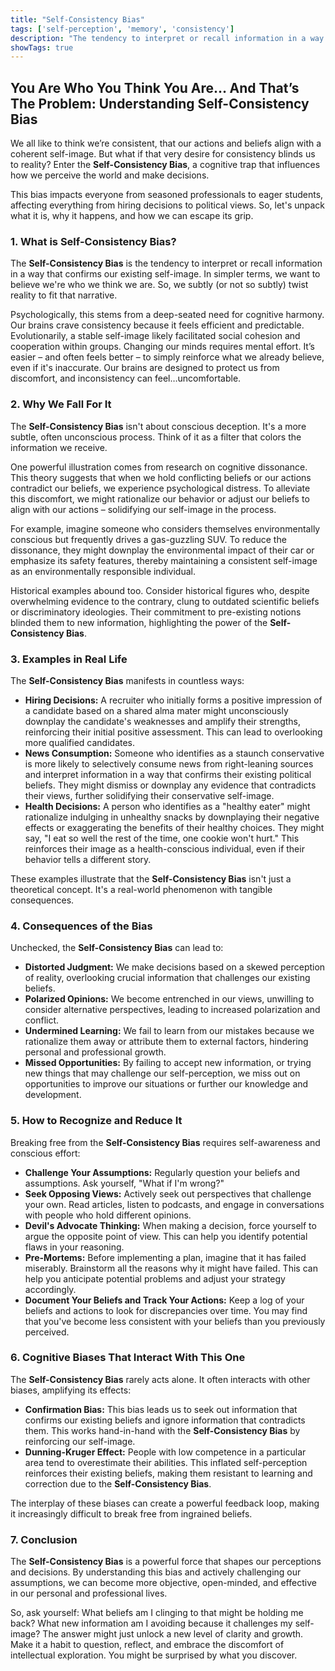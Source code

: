 ```yaml
---
title: "Self-Consistency Bias"
tags: ['self-perception', 'memory', 'consistency']
description: "The tendency to interpret or recall information in a way that confirms one's self-image."
showTags: true
---
```


## You Are Who You Think You Are… And That’s The Problem: Understanding Self-Consistency Bias

We all like to think we’re consistent, that our actions and beliefs align with a coherent self-image. But what if that very desire for consistency blinds us to reality? Enter the **Self-Consistency Bias**, a cognitive trap that influences how we perceive the world and make decisions.

This bias impacts everyone from seasoned professionals to eager students, affecting everything from hiring decisions to political views. So, let's unpack what it is, why it happens, and how we can escape its grip.

### 1. What is Self-Consistency Bias?

The **Self-Consistency Bias** is the tendency to interpret or recall information in a way that confirms our existing self-image. In simpler terms, we want to believe we're who we think we are. So, we subtly (or not so subtly) twist reality to fit that narrative.

Psychologically, this stems from a deep-seated need for cognitive harmony. Our brains crave consistency because it feels efficient and predictable. Evolutionarily, a stable self-image likely facilitated social cohesion and cooperation within groups. Changing our minds requires mental effort. It’s easier – and often feels better – to simply reinforce what we already believe, even if it's inaccurate. Our brains are designed to protect us from discomfort, and inconsistency can feel…uncomfortable.

### 2. Why We Fall For It

The **Self-Consistency Bias** isn't about conscious deception. It's a more subtle, often unconscious process. Think of it as a filter that colors the information we receive.

One powerful illustration comes from research on cognitive dissonance. This theory suggests that when we hold conflicting beliefs or our actions contradict our beliefs, we experience psychological distress. To alleviate this discomfort, we might rationalize our behavior or adjust our beliefs to align with our actions – solidifying our self-image in the process.

For example, imagine someone who considers themselves environmentally conscious but frequently drives a gas-guzzling SUV. To reduce the dissonance, they might downplay the environmental impact of their car or emphasize its safety features, thereby maintaining a consistent self-image as an environmentally responsible individual.

Historical examples abound too. Consider historical figures who, despite overwhelming evidence to the contrary, clung to outdated scientific beliefs or discriminatory ideologies. Their commitment to pre-existing notions blinded them to new information, highlighting the power of the **Self-Consistency Bias**.

### 3. Examples in Real Life

The **Self-Consistency Bias** manifests in countless ways:

*   **Hiring Decisions:** A recruiter who initially forms a positive impression of a candidate based on a shared alma mater might unconsciously downplay the candidate's weaknesses and amplify their strengths, reinforcing their initial positive assessment. This can lead to overlooking more qualified candidates.
*   **News Consumption:** Someone who identifies as a staunch conservative is more likely to selectively consume news from right-leaning sources and interpret information in a way that confirms their existing political beliefs. They might dismiss or downplay any evidence that contradicts their views, further solidifying their conservative self-image.
*   **Health Decisions:** A person who identifies as a "healthy eater" might rationalize indulging in unhealthy snacks by downplaying their negative effects or exaggerating the benefits of their healthy choices. They might say, "I eat so well the rest of the time, one cookie won't hurt." This reinforces their image as a health-conscious individual, even if their behavior tells a different story.

These examples illustrate that the **Self-Consistency Bias** isn't just a theoretical concept. It's a real-world phenomenon with tangible consequences.

### 4. Consequences of the Bias

Unchecked, the **Self-Consistency Bias** can lead to:

*   **Distorted Judgment:** We make decisions based on a skewed perception of reality, overlooking crucial information that challenges our existing beliefs.
*   **Polarized Opinions:** We become entrenched in our views, unwilling to consider alternative perspectives, leading to increased polarization and conflict.
*   **Undermined Learning:** We fail to learn from our mistakes because we rationalize them away or attribute them to external factors, hindering personal and professional growth.
*   **Missed Opportunities:** By failing to accept new information, or trying new things that may challenge our self-perception, we miss out on opportunities to improve our situations or further our knowledge and development.

### 5. How to Recognize and Reduce It

Breaking free from the **Self-Consistency Bias** requires self-awareness and conscious effort:

*   **Challenge Your Assumptions:** Regularly question your beliefs and assumptions. Ask yourself, "What if I'm wrong?"
*   **Seek Opposing Views:** Actively seek out perspectives that challenge your own. Read articles, listen to podcasts, and engage in conversations with people who hold different opinions.
*   **Devil's Advocate Thinking:** When making a decision, force yourself to argue the opposite point of view. This can help you identify potential flaws in your reasoning.
*   **Pre-Mortems:** Before implementing a plan, imagine that it has failed miserably. Brainstorm all the reasons why it might have failed. This can help you anticipate potential problems and adjust your strategy accordingly.
*   **Document Your Beliefs and Track Your Actions:** Keep a log of your beliefs and actions to look for discrepancies over time. You may find that you've become less consistent with your beliefs than you previously perceived.

### 6. Cognitive Biases That Interact With This One

The **Self-Consistency Bias** rarely acts alone. It often interacts with other biases, amplifying its effects:

*   **Confirmation Bias:** This bias leads us to seek out information that confirms our existing beliefs and ignore information that contradicts them. This works hand-in-hand with the **Self-Consistency Bias** by reinforcing our self-image.
*   **Dunning-Kruger Effect:** People with low competence in a particular area tend to overestimate their abilities. This inflated self-perception reinforces their existing beliefs, making them resistant to learning and correction due to the **Self-Consistency Bias**.

The interplay of these biases can create a powerful feedback loop, making it increasingly difficult to break free from ingrained beliefs.

### 7. Conclusion

The **Self-Consistency Bias** is a powerful force that shapes our perceptions and decisions. By understanding this bias and actively challenging our assumptions, we can become more objective, open-minded, and effective in our personal and professional lives.

So, ask yourself: What beliefs am I clinging to that might be holding me back? What new information am I avoiding because it challenges my self-image? The answer might just unlock a new level of clarity and growth. Make it a habit to question, reflect, and embrace the discomfort of intellectual exploration. You might be surprised by what you discover.


